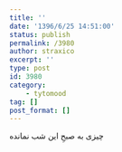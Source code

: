 ```yaml
---
title: ''
date: '1396/6/25 14:51:00'
status: publish
permalink: /3980
author: straxico
excerpt: ''
type: post
id: 3980
category:
    - tytomood
tag: []
post_format: []
---
```

چیزی به صبحِ این شب نمانده